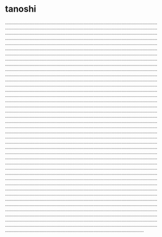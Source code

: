 # tanoshi

.................................................................................................................................................................................................................................................................................................................................................................................................................................................................................................................................................................................................................................................................................................................................................................................................................................................................................................................................................................................................................................................................................................................................................................................................................................................................................................................................................................................................................................................................................................................................................................................................................................................................................................................................................................................................................................................................................................................................................................................................................................................................................................................................................................................................................................................................................................................................................................................................................................................................................................................................................................................................................................................................................................................................................................................................................................................................................................................................................................................................................................................................................................................................................................................................................................................................................................................................................................................................................................................................................................................................................................................................................................................................................................................................................................................................................................................................................................................................................................................................................................................................................................................................................................................................................................................................................................................................................................................................................................................................................................................................................................................................................................................................................................................................................................................................................................................................................................................................................................................................................................................................................................................................................................................................................................................................................